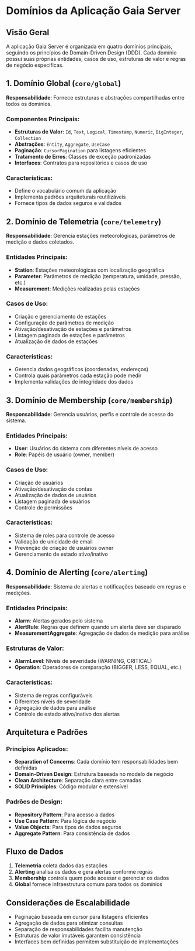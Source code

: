 # Domínios da Aplicação Gaia Server

## Visão Geral

A aplicação Gaia Server é organizada em quatro domínios principais, seguindo os
princípios de Domain-Driven Design (DDD). Cada domínio possui suas próprias
entidades, casos de uso, estruturas de valor e regras de negócio específicas.

## 1. Domínio Global (`core/global`)

**Responsabilidade**: Fornece estruturas e abstrações compartilhadas entre todos
os domínios.

### Componentes Principais:

- **Estruturas de Valor**: `Id`, `Text`, `Logical`, `Timestamp`, `Numeric`,
  `BigInteger`, `Collection`
- **Abstrações**: `Entity`, `Aggregate`, `UseCase`
- **Paginação**: `CursorPagination` para listagens eficientes
- **Tratamento de Erros**: Classes de exceção padronizadas
- **Interfaces**: Contratos para repositórios e casos de uso

### Características:

- Define o vocabulário comum da aplicação
- Implementa padrões arquiteturais reutilizáveis
- Fornece tipos de dados seguros e validados

## 2. Domínio de Telemetria (`core/telemetry`)

**Responsabilidade**: Gerencia estações meteorológicas, parâmetros de medição e
dados coletados.

### Entidades Principais:

- **Station**: Estações meteorológicas com localização geográfica
- **Parameter**: Parâmetros de medição (temperatura, umidade, pressão, etc.)
- **Measurement**: Medições realizadas pelas estações

### Casos de Uso:

- Criação e gerenciamento de estações
- Configuração de parâmetros de medição
- Ativação/desativação de estações e parâmetros
- Listagem paginada de estações e parâmetros
- Atualização de dados de estações

### Características:

- Gerencia dados geográficos (coordenadas, endereços)
- Controla quais parâmetros cada estação pode medir
- Implementa validações de integridade dos dados

## 3. Domínio de Membership (`core/membership`)

**Responsabilidade**: Gerencia usuários, perfis e controle de acesso do sistema.

### Entidades Principais:

- **User**: Usuários do sistema com diferentes níveis de acesso
- **Role**: Papéis de usuário (owner, member)

### Casos de Uso:

- Criação de usuários
- Ativação/desativação de contas
- Atualização de dados de usuários
- Listagem paginada de usuários
- Controle de permissões

### Características:

- Sistema de roles para controle de acesso
- Validação de unicidade de email
- Prevenção de criação de usuários owner
- Gerenciamento de estado ativo/inativo

## 4. Domínio de Alerting (`core/alerting`)

**Responsabilidade**: Sistema de alertas e notificações baseado em regras e
medições.

### Entidades Principais:

- **Alarm**: Alertas gerados pelo sistema
- **AlertRule**: Regras que definem quando um alerta deve ser disparado
- **MeasurementAggregate**: Agregação de dados de medição para análise

### Estruturas de Valor:

- **AlarmLevel**: Níveis de severidade (WARNING, CRITICAL)
- **Operation**: Operadores de comparação (BIGGER, LESS, EQUAL, etc.)

### Características:

- Sistema de regras configuráveis
- Diferentes níveis de severidade
- Agregação de dados para análise
- Controle de estado ativo/inativo dos alertas

## Arquitetura e Padrões

### Princípios Aplicados:

- **Separation of Concerns**: Cada domínio tem responsabilidades bem definidas
- **Domain-Driven Design**: Estrutura baseada no modelo de negócio
- **Clean Architecture**: Separação clara entre camadas
- **SOLID Principles**: Código modular e extensível

### Padrões de Design:

- **Repository Pattern**: Para acesso a dados
- **Use Case Pattern**: Para lógica de negócio
- **Value Objects**: Para tipos de dados seguros
- **Aggregate Pattern**: Para consistência de dados

## Fluxo de Dados

1. **Telemetria** coleta dados das estações
2. **Alerting** analisa os dados e gera alertas conforme regras
3. **Membership** controla quem pode acessar e gerenciar os dados
4. **Global** fornece infraestrutura comum para todos os domínios

## Considerações de Escalabilidade

- Paginação baseada em cursor para listagens eficientes
- Agregação de dados para otimizar consultas
- Separação de responsabilidades facilita manutenção
- Estruturas de valor imutáveis garantem consistência
- Interfaces bem definidas permitem substituição de implementações
